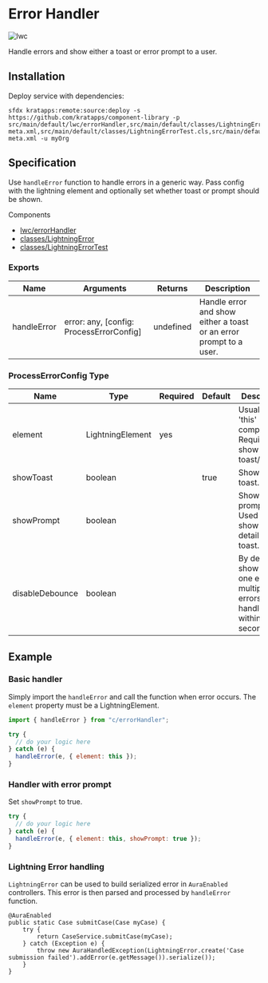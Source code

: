 # Error Handler

![lwc](https://img.shields.io/badge/LWC-service-yellow)

Handle errors and show either a toast or error prompt to a user.

## Installation

Deploy service with dependencies:

```text
sfdx kratapps:remote:source:deploy -s https://github.com/kratapps/component-library -p src/main/default/lwc/errorHandler,src/main/default/classes/LightningError.cls,src/main/default/classes/LightningError.cls-meta.xml,src/main/default/classes/LightningErrorTest.cls,src/main/default/classes/LightningErrorTest.cls-meta.xml -u myOrg
```

## Specification

Use `handleError` function to handle errors in a generic way. Pass config with the lightning element and optionally set
whether toast or prompt should be shown.

Components

- [lwc/errorHandler](https://github.com/kratapps/component-library/blob/main/src/main/default/lwc/errorHandler)
- [classes/LightningError](https://github.com/kratapps/component-library/blob/main/src/main/default/classes/LightningError.cls)
- [classes/LightningErrorTest](https://github.com/kratapps/component-library/blob/main/src/main/default/classes/LightningErrorTest.cls)

### Exports

| Name        | Arguments                                | Returns   | Description                                                        |
| ----------- | ---------------------------------------- | --------- | ------------------------------------------------------------------ |
| handleError | error: any, [config: ProcessErrorConfig] | undefined | Handle error and show either a toast or an error prompt to a user. |

### ProcessErrorConfig Type

| Name            | Type             | Required | Default | Description                                                                 |
| --------------- | ---------------- | -------- | ------- | --------------------------------------------------------------------------- |
| element         | LightningElement | yes      |         | Usually the 'this' component. Required to show toast/prompt.                |
| showToast       | boolean          |          | true    | Show error toast.                                                           |
| showPrompt      | boolean          |          |         | Show error prompt. Used to show more detail than toast.                     |
| disableDebounce | boolean          |          |         | By default, show only one error if multiple errors handled within a second. |

## Example

### Basic handler

Simply import the `handleError` and call the function when error occurs. The `element` property must be a
LightningElement.

```javascript
import { handleError } from "c/errorHandler";

try {
  // do your logic here
} catch (e) {
  handleError(e, { element: this });
}
```

### Handler with error prompt

Set `showPrompt` to true.

```javascript
try {
  // do your logic here
} catch (e) {
  handleError(e, { element: this, showPrompt: true });
}
```

### Lightning Error handling

`LightningError` can be used to build serialized error in `AuraEnabled` controllers.
This error is then parsed and processed by `handleError` function.

```apex
@AuraEnabled
public static Case submitCase(Case myCase) {
    try {
        return CaseService.submitCase(myCase);
    } catch (Exception e) {
        throw new AuraHandledException(LightningError.create('Case submission failed').addError(e.getMessage()).serialize());
    }
}
```
